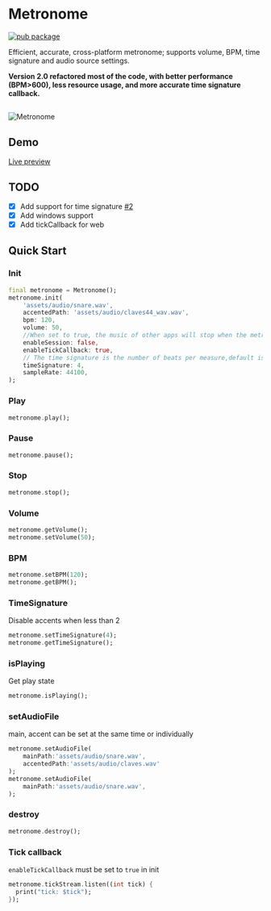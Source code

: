 # Metronome

[![pub package](https://img.shields.io/pub/v/metronome.svg)](https://pub.dev/packages/metronome)

Efficient, accurate, cross-platform metronome; 
supports volume, BPM, time signature and audio source settings.

**Version 2.0 refactored most of the code, with better performance (BPM>600), less resource usage, and more accurate time signature callback.**

##

![Metronome](https://raw.githubusercontent.com/biner88/metronome/main/screenshot/demo2.png)

## Demo

[Live preview](https://biner88.github.io/metronome/)

## TODO

* [x] Add support for time signature [#2](https://github.com/biner88/metronome/issues/2)
* [x] Add windows support
* [x] Add tickCallback for web

## Quick Start 

### Init

```dart
final metronome = Metronome();
metronome.init(
    'assets/audio/snare.wav', 
    accentedPath: 'assets/audio/claves44_wav.wav',
    bpm: 120, 
    volume: 50,  
    //When set to true, the music of other apps will stop when the metronome is played. 
    enableSession: false,
    enableTickCallback: true,
    // The time signature is the number of beats per measure,default is 0, disabled.
    timeSignature: 4,
    sampleRate: 44100,
);
```

### Play

```dart
metronome.play();
```

### Pause

```dart
metronome.pause();
```

### Stop

```dart
metronome.stop();
```

### Volume

```dart
metronome.getVolume();
metronome.setVolume(50);
```

### BPM

```dart
metronome.setBPM(120); 
metronome.getBPM(); 
```

### TimeSignature

Disable accents when less than 2

```dart
metronome.setTimeSignature(4); 
metronome.getTimeSignature(); 
```

### isPlaying

Get play state

```dart
metronome.isPlaying();
```

### setAudioFile

main, accent can be set at the same time or individually

```dart
metronome.setAudioFile(
    mainPath:'assets/audio/snare.wav',
    accentedPath:'assets/audio/claves.wav'
);
metronome.setAudioFile(
    mainPath:'assets/audio/snare.wav',
);
```

### destroy

```dart
metronome.destroy();
```

### Tick callback

`enableTickCallback` must be set to `true` in init

```dart
metronome.tickStream.listen((int tick) {
  print("tick: $tick");
});
```
